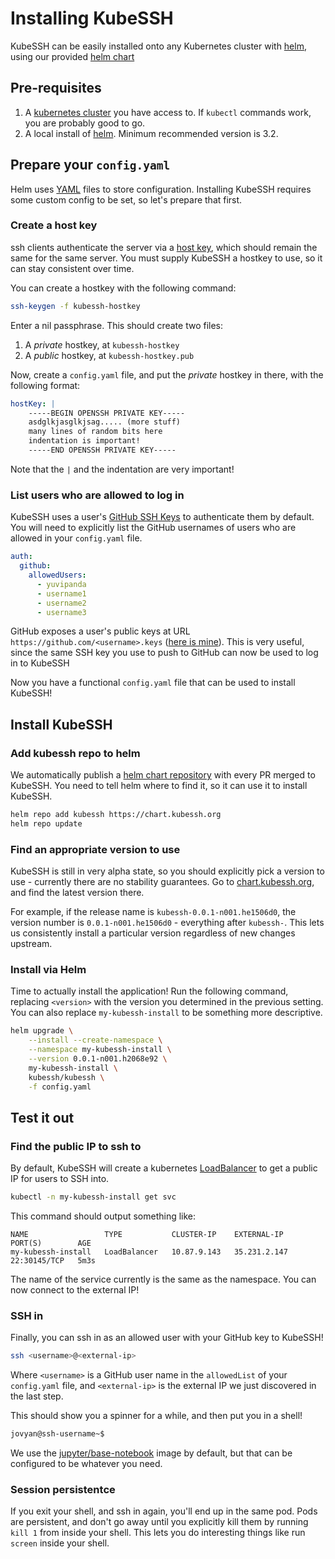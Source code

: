 # Installing KubeSSH

KubeSSH can be easily installed onto any Kubernetes cluster
with [helm](https://helm.sh), using our provided [helm chart](https://chart.kubessh.org/)

## Pre-requisites

1. A [kubernetes cluster](https://k8s.io) you have access to.
   If `kubectl` commands work, you are probably good to go.
2. A local install of [helm](https://helm.sh). Minimum recommended version
   is 3.2.

## Prepare your `config.yaml`

Helm uses [YAML](https://en.wikipedia.org/wiki/YAML) files to store
configuration. Installing KubeSSH requires some custom config to be set,
so let's prepare that first.

### Create a host key

ssh clients authenticate the server via a [host key](https://www.ssh.com/ssh/host-key/),
which should remain the same for the same server. You must supply KubeSSH
a hostkey to use, so it can stay consistent over time.

You can create a hostkey with the following command:

```bash
ssh-keygen -f kubessh-hostkey
```

Enter a nil passphrase. This should create two files:

1. A *private* hostkey, at `kubessh-hostkey`
2. A *public* hostkey, at `kubessh-hostkey.pub`

Now, create a `config.yaml` file, and put the *private* hostkey in there,
with the following format:

```yaml
hostKey: |
    -----BEGIN OPENSSH PRIVATE KEY-----
    asdglkjasglkjsag..... (more stuff)
    many lines of random bits here
    indentation is important!
    -----END OPENSSH PRIVATE KEY-----
```

Note that the `|` and the indentation are very important!

### List users who are allowed to log in

KubeSSH uses a user's [GitHub SSH Keys](https://docs.github.com/en/github/authenticating-to-github/connecting-to-github-with-ssh)
to authenticate them by default. You will need to explicitly list the GitHub
usernames of users who are allowed in your `config.yaml` file.

```yaml
auth:
  github:
    allowedUsers:
      - yuvipanda
      - username1
      - username2
      - username3
```

GitHub exposes a user's public keys at URL `https://github.com/<username>.keys`
([here is mine](https://github.com/yuvipanda.keys)). This is very useful,
since the same SSH key you use to push to GitHub can now be used to log
in to KubeSSH

Now you have a functional `config.yaml` file that can be used to install
KubeSSH!

## Install KubeSSH

### Add kubessh repo to helm

We automatically publish a [helm chart repository](https://helm.sh/docs/topics/chart_repository/)
with every PR merged to KubeSSH. You need to tell helm where to find it,
so it can use it to install KubeSSH.

```bash
helm repo add kubessh https://chart.kubessh.org
helm repo update
```

### Find an appropriate version to use

KubeSSH is still in very alpha state, so you should explicitly pick a version
to use - currently there are no stability guarantees. Go to [chart.kubessh.org](https://chart.kubessh.org/#development-releases-kubessh), and find
the latest version there.

For example, if the release name is `kubessh-0.0.1-n001.he1506d0`, the version
number is `0.0.1-n001.he1506d0` - everything after `kubessh-`. This lets us
consistently install a particular version regardless of new changes upstream.

### Install via Helm

Time to actually install the application! Run the following command, replacing
`<version>` with the version you determined in the previous setting. You can
also replace `my-kubessh-install` to be something more descriptive.

```bash
helm upgrade \
    --install --create-namespace \
    --namespace my-kubessh-install \
    --version 0.0.1-n001.h2068e92 \
    my-kubessh-install \
    kubessh/kubessh \
    -f config.yaml
```

## Test it out

### Find the public IP to ssh to

By default, KubeSSH will create a kubernetes [LoadBalancer](https://kubernetes.io/docs/concepts/services-networking/service/#loadbalancer)
to get a public IP for users to SSH into.

```bash
kubectl -n my-kubessh-install get svc
```

This command should output something like:

```
NAME                 TYPE           CLUSTER-IP    EXTERNAL-IP    PORT(S)        AGE
my-kubessh-install   LoadBalancer   10.87.9.143   35.231.2.147   22:30145/TCP   5m3s
```

The name of the service currently is the same as the namespace. You can
now connect to the external IP!

### SSH in

Finally, you can ssh in as an allowed user with your GitHub key to KubeSSH!

```bash
ssh <username>@<external-ip>
```

Where `<username>` is a GitHub user name in the `allowedList` of your `config.yaml` file,
and `<external-ip>` is the external IP we just discovered in the last step.

This should show you a spinner for a while, and then put you in a shell!

```bash
jovyan@ssh-username~$
```

We use the [jupyter/base-notebook](https://hub.docker.com/r/jupyter/base-notebook/)
image by default, but that can be configured to be whatever you need.

### Session persistentce

If you exit your shell, and ssh in again, you'll end up in the same pod.
Pods are persistent, and don't go away until you explicitly kill them
by running `kill 1` from inside your shell. This lets you do interesting
things like run `screen` inside your shell.